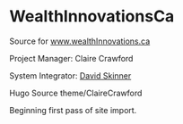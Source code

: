 # WealthInnovationsCa
Source for www.wealthInnovations.ca

Project Manager: Claire Crawford

System Integrator: [David Skinner](@comaldave)

Hugo Source
theme/ClaireCrawford

Beginning first pass of site import.
